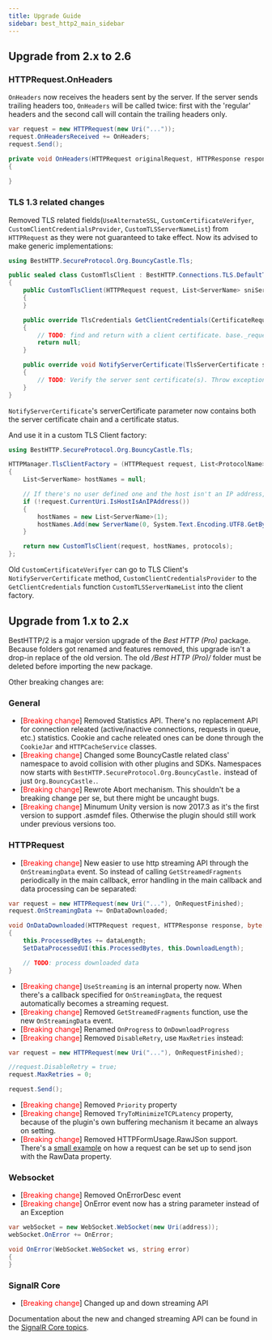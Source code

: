 ```yaml
---
title: Upgrade Guide
sidebar: best_http2_main_sidebar
---
```


## Upgrade from 2.x to 2.6

### HTTPRequest.OnHeaders

`OnHeaders` now receives the headers sent by the server. If the server sends trailing headers too, `OnHeaders` will be called twice: first with the 'regular' headers and the second call will contain the trailing headers only.

```csharp
var request = new HTTPRequest(new Uri("..."));
request.OnHeadersReceived += OnHeaders;
request.Send();

private void OnHeaders(HTTPRequest originalRequest, HTTPResponse response, Dictionary<string, List<string>> headers)
{
        
}
```

### TLS 1.3 related changes

Removed TLS related fields(`UseAlternateSSL`, `CustomCertificateVerifyer`, `CustomClientCredentialsProvider`, `CustomTLSServerNameList`) from `HTTPRequest` as they were not guaranteed to take effect. Now its advised to make generic implementations:

```csharp
using BestHTTP.SecureProtocol.Org.BouncyCastle.Tls;

public sealed class CustomTlsClient : BestHTTP.Connections.TLS.DefaultTls13Client
{
    public CustomTlsClient(HTTPRequest request, List<ServerName> sniServerNames, List<ProtocolName> protocols) : base(request, sniServerNames, protocols)
    {
    }

    public override TlsCredentials GetClientCredentials(CertificateRequest certificateRequest)
    {
        // TODO: find and return with a client certificate. base._request contains the original uri the plugin trying to connect to.
        return null;
    }

    public override void NotifyServerCertificate(TlsServerCertificate serverCertificate)
    {
        // TODO: Verify the server sent certificate(s). Throw exceptions when invalid.
    }
}
```

`NotifyServerCertificate`'s serverCertificate parameter now contains both the server certificate chain and a certificate status.

And use it in a custom TLS Client factory:
```csharp
using BestHTTP.SecureProtocol.Org.BouncyCastle.Tls;

HTTPManager.TlsClientFactory = (HTTPRequest request, List<ProtocolName> protocols) =>
{
    List<ServerName> hostNames = null;

    // If there's no user defined one and the host isn't an IP address, add the default one
    if (!request.CurrentUri.IsHostIsAnIPAddress())
    {
        hostNames = new List<ServerName>(1);
        hostNames.Add(new ServerName(0, System.Text.Encoding.UTF8.GetBytes(request.CurrentUri.Host)));
    }

    return new CustomTlsClient(request, hostNames, protocols);
};
```

Old `CustomCertificateVerifyer` can go to TLS Client's `NotifyServerCertificate` method, `CustomClientCredentialsProvider` to the `GetClientCredentials` function `CustomTLSServerNameList` into the client factory.

## Upgrade from 1.x to 2.x

BestHTTP/2 is a major version upgrade of the *Best HTTP (Pro)* package. Because folders got renamed and features removed, this upgrade isn't a drop-in replace of the old version. The old */Best HTTP (Pro)/* folder must be deleted before importing the new package.

Other breaking changes are:

### General

- [<span style="color:red">Breaking change</span>] Removed Statistics API. There's no replacement API for connection releated (active/inactive connections, requests in queue, etc.) statistics. Cookie and cache releated ones can be done through the `CookieJar` and `HTTPCacheService` classes.
- [<span style="color:red">Breaking change</span>] Changed some BouncyCastle related class' namespace to avoid collision with other plugins and SDKs. Namespaces now starts with `BestHTTP.SecureProtocol.Org.BouncyCastle.` instead of just `Org.BouncyCastle.`.
- [<span style="color:red">Breaking change</span>] Rewrote Abort mechanism. This shouldn't be a breaking change per se, but there might be uncaught bugs.
- [<span style="color:red">Breaking change</span>] Minumum Unity version is now 2017.3 as it's the first version to support .asmdef files. Otherwise the plugin should still work under previous versions too.

### HTTPRequest

- [<span style="color:red">Breaking change</span>] New easier to use http streaming API through the `OnStreamingData` event. So instead of calling `GetStreamedFragments` periodically in the main callback, error handling in the main callback and data processing can be separated:

```csharp
var request = new HTTPRequest(new Uri("..."), OnRequestFinished);
request.OnStreamingData += OnDataDownloaded;

void OnDataDownloaded(HTTPRequest request, HTTPResponse response, byte[] data, int dataLength)
{
    this.ProcessedBytes += dataLength;
    SetDataProcessedUI(this.ProcessedBytes, this.DownloadLength);

    // TODO: process downloaded data
}
```

- [<span style="color:red">Breaking change</span>] `UseStreaming` is an internal property now. When there's a callback specified for `OnStreamingData`, the request automatically becomes a streaming request.
- [<span style="color:red">Breaking change</span>] Removed `GetStreamedFragments` function, use the new `OnStreamingData` event.
- [<span style="color:red">Breaking change</span>] Renamed `OnProgress` to `OnDownloadProgress`
- [<span style="color:red">Breaking change</span>] Removed `DisableRetry`, use `MaxRetries` instead:

```csharp
var request = new HTTPRequest(new Uri("..."), OnRequestFinished);

//request.DisableRetry = true;
request.MaxRetries = 0;

request.Send();
```

- [<span style="color:red">Breaking change</span>] Removed `Priority` property
- [<span style="color:red">Breaking change</span>] Removed `TryToMinimizeTCPLatency` property, because of the plugin's own buffering mechanism it became an always on setting.
- [<span style="color:red">Breaking change</span>] Removed HTTPFormUsage.RawJSon support. There's a [small example](protocols/http/SmallCode-Samples.html#send-json-data) on how a request can be set up to send json with the RawData property.

### Websocket

- [<span style="color:red">Breaking change</span>] Removed OnErrorDesc event
- [<span style="color:red">Breaking change</span>] OnError event now has a string parameter instead of an Exception

```csharp
var webSocket = new WebSocket.WebSocket(new Uri(address));
webSocket.OnError += OnError;

void OnError(WebSocket.WebSocket ws, string error)
{
}
```

### SignalR Core

- [<span style="color:red">Breaking change</span>] Changed up and down streaming API

Documentation about the new and changed streaming API can be found in the [SignalR Core topics](protocols/signalr_core/HubConnection.html#streaming-from-the-server). 
